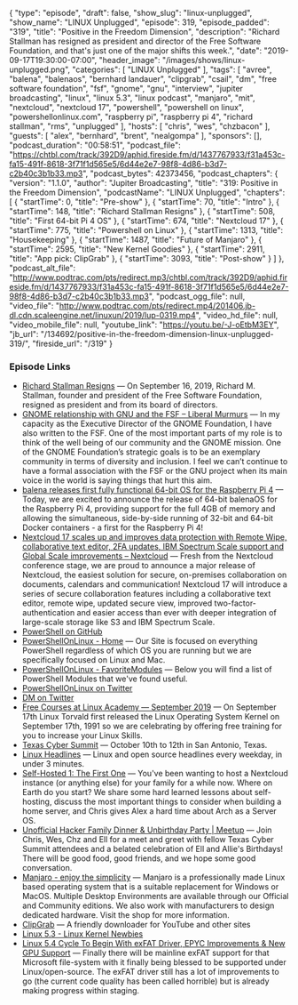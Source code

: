 {
  "type": "episode",
  "draft": false,
  "show_slug": "linux-unplugged",
  "show_name": "LINUX Unplugged",
  "episode": 319,
  "episode_padded": "319",
  "title": "Positive in the Freedom Dimension",
  "description": "Richard Stallman has resigned as president and director of the Free Software Foundation, and that's just one of the major shifts this week.",
  "date": "2019-09-17T19:30:00-07:00",
  "header_image": "/images/shows/linux-unplugged.png",
  "categories": [
    "LINUX Unplugged"
  ],
  "tags": [
    "avree",
    "balena",
    "balenaos",
    "bernhard landauer",
    "clipgrab",
    "csail",
    "dm",
    "free software foundation",
    "fsf",
    "gnome",
    "gnu",
    "interview",
    "jupiter broadcasting",
    "linux",
    "linux 5.3",
    "linux podcast",
    "manjaro",
    "mit",
    "nextcloud",
    "nextcloud 17",
    "powershell",
    "powershell on linux",
    "powershellonlinux.com",
    "raspberry pi",
    "raspberry pi 4",
    "richard stallman",
    "rms",
    "unplugged"
  ],
  "hosts": [
    "chris",
    "wes",
    "chzbacon"
  ],
  "guests": [
    "alex",
    "bernhard",
    "brent",
    "nealgompa"
  ],
  "sponsors": [],
  "podcast_duration": "00:58:51",
  "podcast_file": "https://chtbl.com/track/392D9/aphid.fireside.fm/d/1437767933/f31a453c-fa15-491f-8618-3f71f1d565e5/6d44e2e7-98f8-4d86-b3d7-c2b40c3b1b33.mp3",
  "podcast_bytes": 42373456,
  "podcast_chapters": {
    "version": "1.1.0",
    "author": "Jupiter Broadcasting",
    "title": "319: Positive in the Freedom Dimension",
    "podcastName": "LINUX Unplugged",
    "chapters": [
      {
        "startTime": 0,
        "title": "Pre-show"
      },
      {
        "startTime": 70,
        "title": "Intro"
      },
      {
        "startTime": 148,
        "title": "Richard Stallman Resigns"
      },
      {
        "startTime": 508,
        "title": "First 64-bit Pi 4 OS"
      },
      {
        "startTime": 674,
        "title": "Nextcloud 17"
      },
      {
        "startTime": 775,
        "title": "Powershell on Linux"
      },
      {
        "startTime": 1313,
        "title": "Housekeeping"
      },
      {
        "startTime": 1487,
        "title": "Future of Manjaro"
      },
      {
        "startTime": 2595,
        "title": "New Kernel Goodies"
      },
      {
        "startTime": 2911,
        "title": "App pick: ClipGrab"
      },
      {
        "startTime": 3093,
        "title": "Post-show"
      }
    ]
  },
  "podcast_alt_file": "http://www.podtrac.com/pts/redirect.mp3/chtbl.com/track/392D9/aphid.fireside.fm/d/1437767933/f31a453c-fa15-491f-8618-3f71f1d565e5/6d44e2e7-98f8-4d86-b3d7-c2b40c3b1b33.mp3",
  "podcast_ogg_file": null,
  "video_file": "http://www.podtrac.com/pts/redirect.mp4/201406.jb-dl.cdn.scaleengine.net/linuxun/2019/lup-0319.mp4",
  "video_hd_file": null,
  "video_mobile_file": null,
  "youtube_link": "https://youtu.be/-J-oEtbM3EY",
  "jb_url": "/134692/positive-in-the-freedom-dimension-linux-unplugged-319/",
  "fireside_url": "/319"
}


### Episode Links

  * [Richard Stallman Resigns](https://www.fsf.org/news/richard-m-stallman-resigns "Richard Stallman Resigns") — On September 16, 2019, Richard M. Stallman, founder and president of the Free Software Foundation, resigned as president and from its board of directors.
  * [GNOME relationship with GNU and the FSF – Liberal Murmurs](https://blog.halon.org.uk/2019/09/gnome-foundation-relationship-gnu-fsf/ "GNOME relationship with GNU and the FSF – Liberal Murmurs") — In my capacity as the Executive Director of the GNOME Foundation, I have also written to the FSF. One of the most important parts of my role is to think of the well being of our community and the GNOME mission. One of the GNOME Foundation’s strategic goals is to be an exemplary community in terms of diversity and inclusion. I feel we can’t continue to have a formal association with the FSF or the GNU project when its main voice in the world is saying things that hurt this aim. 
  * [balena releases first fully functional 64-bit OS for the Raspberry Pi 4](https://www.balena.io/blog/balena-releases-first-fully-functional-64-bit-os-for-the-raspberry-pi-4/ "balena releases first fully functional 64-bit OS for the Raspberry Pi 4") — Today, we are excited to announce the release of 64-bit balenaOS for the Raspberry Pi 4, providing support for the full 4GB of memory and allowing the simultaneous, side-by-side running of 32-bit and 64-bit Docker containers - a first for the Raspberry Pi 4! 
  * [Nextcloud 17 scales up and improves data protection with Remote Wipe, collaborative text editor, 2FA updates, IBM Spectrum Scale support and Global Scale improvements – Nextcloud](https://nextcloud.com/blog/nextcloud-17-scales-up-and-improves-data-protection-with-remote-wipe-collaborative-text-editor-2fa-updates-ibm-spectrum-scale-support-and-global-scale-improvements/ "Nextcloud 17 scales up and improves data protection with Remote Wipe, collaborative text editor, 2FA updates, IBM Spectrum Scale support and Global Scale improvements – Nextcloud") — Fresh from the Nextcloud conference stage, we are proud to announce a major release of Nextcloud, the easiest solution for secure, on-premises collaboration on documents, calendars and communication! Nextcloud 17 will introduce a series of secure collaboration features including a collaborative text editor, remote wipe, updated secure view, improved two-factor-authentication and easier access than ever with deeper integration of large-scale storage like S3 and IBM Spectrum Scale. 
  * [PowerShell on GitHub](https://github.com/PowerShell/PowerShell "PowerShell on GitHub")
  * [PowerShellOnLinux - Home](https://powershellonlinux.com/Home "PowerShellOnLinux - Home") — Our Site is focused on everything PowerShell regardless of which OS you are running but we are specifically focused on Linux and Mac. 
  * [PowerShellOnLinux - FavoriteModules](https://powershellonlinux.com/FavoriteModules "PowerShellOnLinux - FavoriteModules") — Below you will find a list of PowerShell Modules that we've found useful. 
  * [PowerShellOnLinux on Twitter](https://twitter.com/PoSH4Linux "PowerShellOnLinux on Twitter")
  * [DM on Twitter](https://twitter.com/the_mentor "DM on Twitter")
  * [Free Courses at Linux Academy — September 2019](https://linuxacademy.com/blog/uncategorized/free-courses-at-linux-academy-september-2019/ "Free Courses at Linux Academy — September 2019") — On September 17th Linux Torvald first released the Linux Operating System Kernel on September 17th, 1991 so we are celebrating by offering free training for you to increase your Linux Skills. 
  * [Texas Cyber Summit](https://www.texascybersummit.org/ "Texas Cyber Summit") — October 10th to 12th in San Antonio, Texas.
  * [Linux Headlines](https://linuxheadlines.show/ "Linux Headlines") — Linux and open source headlines every weekday, in under 3 minutes. 
  * [Self-Hosted 1: The First One](https://selfhosted.show/1 "Self-Hosted 1: The First One") — You've been wanting to host a Nextcloud instance (or anything else) for your family for a while now. Where on Earth do you start? We share some hard learned lessons about self-hosting, discuss the most important things to consider when building a home server, and Chris gives Alex a hard time about Arch as a Server OS. 
  * [Unofficial Hacker Family Dinner & Unbirthday Party | Meetup](https://www.meetup.com/jupiterbroadcasting/events/262984590/ "Unofficial Hacker Family Dinner & Unbirthday Party | Meetup") — Join Chris, Wes, Chz and Ell for a meet and greet with fellow Texas Cyber Summit attendees and a belated celebration of Ell and Allie's Birthdays! There will be good food, good friends, and we hope some good conversation. 
  * [Manjaro - enjoy the simplicity](https://manjaro.org/ "Manjaro - enjoy the simplicity") — Manjaro is a professionally made Linux based operating system that is a suitable replacement for Windows or MacOS. Multiple Desktop Environments are available through our Official and Community editions. We also work with manufacturers to design dedicated hardware. Visit the shop for more information.
  * [ClipGrab](https://clipgrab.org/ "ClipGrab") — A friendly downloader for YouTube and other sites 
  * [Linux 5.3 - Linux Kernel Newbies](https://kernelnewbies.org/Linux_5.3 "Linux 5.3 - Linux Kernel Newbies")
  * [Linux 5.4 Cycle To Begin With exFAT Driver, EPYC Improvements & New GPU Support](https://www.phoronix.com/scan.php?page=news_item&px=Linux-5.4-Looking-Ahead "Linux 5.4 Cycle To Begin With exFAT Driver, EPYC Improvements & New GPU Support") — Finally there will be mainline exFAT support for that Microsoft file-system with it finally being blessed to be supported under Linux/open-source. The exFAT driver still has a lot of improvements to go (the current code quality has been called horrible) but is already making progress within staging.


